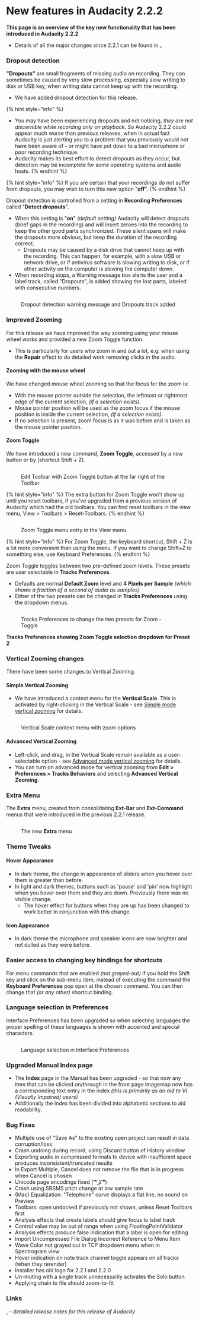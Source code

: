 # New features in Audacity 2.2.2



**This page is an overview of the key new functionality that has been introduced in Audacity 2.2.2**

* Details of all the major changes since 2.2.1 can be found in [.](./ "mention").

### Dropout detection

**"Dropouts"** are small fragments of missing audio on recording. They can sometimes be caused by very slow processing, especially slow writing to disk or USB key, when writing data cannot keep up with the recording.

* We have added dropout detection for this release.

{% hint style="info" %}
* You may have been experiencing dropouts and not noticing, _they are not discernible while recording only on playback_. So Audacity 2.2.2 could appear much worse than previous releases, when in actual fact Audacity is just alerting you to a problem that you previously would not have been aware of - or might have put down to a bad microphone or poor recording technique.
* Audacity makes its best effort to detect dropouts as they occur, but detection may be incomplete for some operating systems and audio hosts.
{% endhint %}

{% hint style="info" %}
If you are certain that your recordings do not suffer from dropouts, you may wish to turn this new option "**off**".
{% endhint %}

Dropout detection is controlled from a setting in **Recording Preferences** called "**Detect dropouts**".

* When this setting is "**on**" _(default setting)_ Audacity will detect dropouts (brief gaps in the recording) and will insert zeroes into the recording to keep the other good parts synchronized. These silent spans will make the dropouts more obvious, but keep the duration of the recording correct.
  * Dropouts may be caused by a disk drive that cannot keep up with the recording. This can happen, for example, with a slow USB or network drive, or if antivirus software is slowing writing to disk, or if other activity on the computer is slowing the computer down.
* When recording stops, a Warning message box alerts the user and a label track, called "Dropouts", is added showing the lost parts, labeled with consecutive numbers.

<figure><img src="../../../../.gitbook/assets/image (53).png" alt=""><figcaption><p>Dropout detection warning message and Dropouts track added</p></figcaption></figure>

### Improved Zooming

For this release we have improved the way zooming using your mouse wheel works and provided a new Zoom Toggle function.

* This is particularly for users who zoom in and out a lot, e.g. when using the **Repair** effect to do detailed work removing clicks in the audio.

#### Zooming with the mouse wheel

We have changed mouse wheel zooming so that the focus for the zoom is:

* With the mouse pointer outside the selection, the leftmost or rightmost edge of the current selection, _(if a selection exists)_.
* Mouse pointer position will be used as the zoom focus if the mouse position is inside the current selection, _(if a selection exists)_.
* If no selection is present, zoom focus is as it was before and is taken as the mouse pointer position.

#### Zoom Toggle

We have introduced a new command, **Zoom Toggle**, accessed by a new button or by (shortcut Shift + Z).

<figure><img src="../../../../.gitbook/assets/image (17) (1).png" alt=""><figcaption><p>Edit Toolbar with Zoom Toggle button at the far right of the Toolbar</p></figcaption></figure>

{% hint style="info" %}
The extra button for Zoom Toggle won't show up until you reset toolbars, if you've upgraded from a previous version of Audacity which had the old toolbars. You can find reset toolbars in the view menu, View > Toolbars > Reset-Toolbars.
{% endhint %}

<figure><img src="../../../../.gitbook/assets/image (61).png" alt=""><figcaption><p>Zoom Toggle menu entry in the View menu</p></figcaption></figure>

{% hint style="info" %}
For Zoom Toggle, the keyboard shortcut, Shift + Z is a lot more convenient than using the menu. If you want to change Shift+Z to something else, use Keyboard Preferences.
{% endhint %}

Zoom Toggle toggles between two pre-defined zoom levels. These presets are user selectable in **Tracks Preferences**.

* Defaults are normal **Default Zoom** level and **4 Pixels per Sample** _(which shows a fraction of a second of audio as samples)_
* Either of the two presets can be changed in **Tracks Preferences** using the dropdown menus.

<figure><img src="../../../../.gitbook/assets/image (23).png" alt=""><figcaption><p>Tracks Preferences to change the two presets for Zoom - Toggle</p></figcaption></figure>

**Tracks Preferences showing Zoom Toggle selection dropdown for Preset 2**

### Vertical Zooming changes

There have been some changes to Vertical Zooming.

#### Simple Vertical Zooming

* We have introduced a context menu for the **Vertical Scale**. This is activated by right-clicking in the Vertical Scale - see [Simple mode vertical zooming](https://alphamanual.audacityteam.org/man/Vertical\_Zooming#simple) for details.

<figure><img src="../../../../.gitbook/assets/image (42).png" alt=""><figcaption><p>Vertical Scale context menu with zoom options</p></figcaption></figure>

#### Advanced Vertical Zooming

* Left-click, and drag, in the Vertical Scale remain available as a user-selectable option - see [Advanced mode vertical zooming](https://alphamanual.audacityteam.org/man/Vertical\_Zooming#advanced) for details.
* You can turn on advanced mode for vertical zooming from **Edit > Preferences > Tracks Behaviors** and selecting **Advanced Vertical Zooming**.

### Extra Menu

The **Extra** menu, created from consolidating **Ext-Bar** and **Ext-Command** menus that were introduced in the previous 2.2.1 release.

<figure><img src="../../../../.gitbook/assets/image (56).png" alt=""><figcaption><p>The new <strong>Extra</strong> menu</p></figcaption></figure>

### Theme Tweaks

#### Hover Appearance

* In dark theme, the change in appearance of sliders when you hover over them is greater than before.
* In light and dark themes, buttons such as 'pause' and 'pin' now highlight when you hover over them and they are down. Previously there was no visible change.
  * The hover effect for buttons when they are up has been changed to work better in conjunction with this change.

#### Icon Appearance

* In dark theme the microphone and speaker icons are now brighter and not dulled as they were before.

### Easier access to changing key bindings for shortcuts

For menu commands that are enabled _(not grayed-out)_ if you hold the Shift key and click on the sub-menu item, instead of executing the command the **Keyboard Preferences** pop open at the chosen command. You can then change that _(or any other)_ shortcut binding.

### Language selection in Preferences

Interface Preferences has been upgraded so when selecting languages the proper spelling of these languages is shown with accented and special characters.

<figure><img src="../../../../.gitbook/assets/image (62).png" alt=""><figcaption><p>Language selection in Interface Preferences</p></figcaption></figure>

### Upgraded Manual Index page

* The **Index** page in the Manual has been upgraded - so that now any item that can be clicked on/through in the front page imagemap now has a corresponding text entry in the index _(this is primarily as an aid to VI (Visually Impaired) users)_
* Additionally the Index has been divided into alphabetic sections to aid readability.

### Bug Fixes

* Multiple use of "Save As" to the existing open project can result in data corruption/loss
* Crash undoing during record, using Discard button of History window
* Exporting audio in compressed formats to device with insufficient space produces inconsistent/truncated results
* In Export Multiple, Cancel does not remove the file that is in progress when Cancel is chosen
* Unicode page encodings fixed ( ͡° ͜ʖ ͡°)
* Crash using SBSMS pitch change at low sample rate
* (Mac) Equalization: "Telephone" curve displays a flat line, no sound on Preview
* Toolbars: open undocked if previously not shown, unless Reset Toolbars first
* Analysis effects that create labels should give focus to label track
* Control value may be out of range when using FloatingPointValidator
* Analysis effects produce false indication that a label is open for editing
* Import Uncompressed File Dialog Incorrect Reference to Menu Item
* Wave Color not grayed out in TCP dropdown menu when in Spectrogram view
* Hover indication on note track channel toggle appears on all tracks (when they rerender)
* Installer has old logo for 2.2.1 and 2.2.0
* Un-muting with a single track unnecessarily activates the Solo button
* Applying chain to file should zoom-to-fit

### Links

[.](./ "mention") _- detailed release notes for this release of Audacity_
